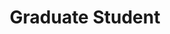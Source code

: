 ---
name: "Tim Yu"
image: "https://research.fredhutch.org/content/stripe/bloom/en/members/_jcr_content/par/labmember_1874078203/image.img.png/1635439265387.png"
title: "Graduate Student"
category: "Grad Students"
desc: "I like science and shit."
links:
  - link: "https://github.com/timcyu"
    icon: "github"
  - link: "https://www.linkedin.com/in/timyu316/"
    icon: "linkedin"
---